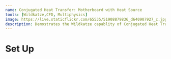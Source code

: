 ```yaml
---
name: Conjugated Heat Transfer: Motherboard with Heat Source
tools: [Wildkatze,CFD, Multiphysics]
image: https://live.staticflickr.com/65535/51908879836_d640907927_c.jpg
description: Demostrates the Wildkatze capablity of Conjugated Heat Transfer
---
```


# Set Up
 



 

 

